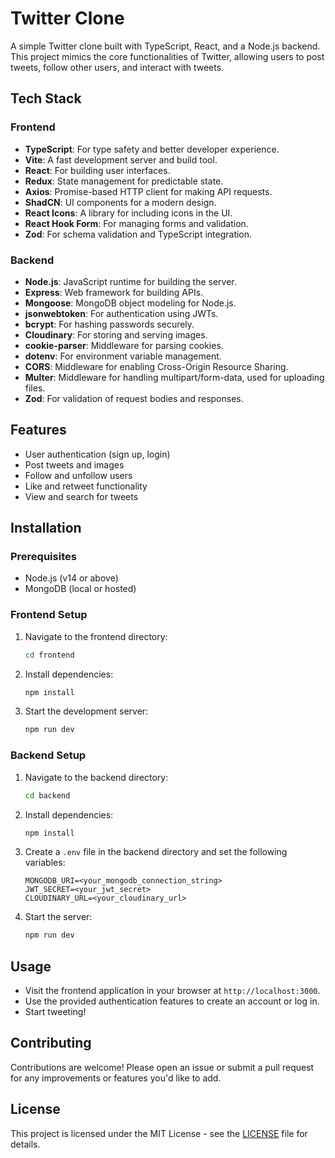 # Twitter Clone

A simple Twitter clone built with TypeScript, React, and a Node.js backend. This project mimics the core functionalities of Twitter, allowing users to post tweets, follow other users, and interact with tweets.

## Tech Stack

### Frontend
- **TypeScript**: For type safety and better developer experience.
- **Vite**: A fast development server and build tool.
- **React**: For building user interfaces.
- **Redux**: State management for predictable state.
- **Axios**: Promise-based HTTP client for making API requests.
- **ShadCN**: UI components for a modern design.
- **React Icons**: A library for including icons in the UI.
- **React Hook Form**: For managing forms and validation.
- **Zod**: For schema validation and TypeScript integration.

### Backend
- **Node.js**: JavaScript runtime for building the server.
- **Express**: Web framework for building APIs.
- **Mongoose**: MongoDB object modeling for Node.js.
- **jsonwebtoken**: For authentication using JWTs.
- **bcrypt**: For hashing passwords securely.
- **Cloudinary**: For storing and serving images.
- **cookie-parser**: Middleware for parsing cookies.
- **dotenv**: For environment variable management.
- **CORS**: Middleware for enabling Cross-Origin Resource Sharing.
- **Multer**: Middleware for handling multipart/form-data, used for uploading files.
- **Zod**: For validation of request bodies and responses.

## Features

- User authentication (sign up, login)
- Post tweets and images
- Follow and unfollow users
- Like and retweet functionality
- View and search for tweets

## Installation

### Prerequisites

- Node.js (v14 or above)
- MongoDB (local or hosted)

### Frontend Setup

1. Navigate to the frontend directory:
   ```bash
   cd frontend
   ```

2. Install dependencies:
   ```bash
   npm install
   ```

3. Start the development server:
   ```bash
   npm run dev
   ```

### Backend Setup

1. Navigate to the backend directory:
   ```bash
   cd backend
   ```

2. Install dependencies:
   ```bash
   npm install
   ```

3. Create a `.env` file in the backend directory and set the following variables:
   ```plaintext
   MONGODB_URI=<your_mongodb_connection_string>
   JWT_SECRET=<your_jwt_secret>
   CLOUDINARY_URL=<your_cloudinary_url>
   ```

4. Start the server:
   ```bash
   npm run dev
   ```

## Usage

- Visit the frontend application in your browser at `http://localhost:3000`.
- Use the provided authentication features to create an account or log in.
- Start tweeting!

## Contributing

Contributions are welcome! Please open an issue or submit a pull request for any improvements or features you'd like to add.

## License

This project is licensed under the MIT License - see the [LICENSE](LICENSE) file for details.